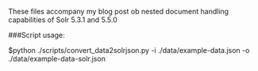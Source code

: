 These files accompany my blog post  ob nested document handling capabilities of Solr 5.3.1 and 5.5.0 

###Script usage:

$python ./scripts/convert_data2solrjson.py -i ./data/example-data.json -o ./data/example-data-solr.json
